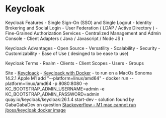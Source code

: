 # Keycloak

Keycloak Features
    - Single Sign-On (SSO) and Single Logout
    - Identity Brokering and Social Login
    - User Federation ( LDAP / Active Directory )
    - Fine-Grained Authorization Services 
    - Centralized Management and Admin Console
    - Client Adapters ( Java / Javascript / Node JS )

Keycloack Advantages
    - Open Source
    - Versatility
    - Scalability
    - Security
    - Customizability
    - Ease of Use ( desinged to be ease to use)

Keycloak Terms
    - Realm
    - Clients
    - Client Scopes
    - Users
    -  Groups


Site
    - [Keycloack](https://www.keycloak.org/)
    - [Keycloack with Docker](https://www.keycloak.org/getting-started/getting-started-docker)
        - to run on a MacOs Sonoma 14.2.1 Apple M1 add "--platform=linux/amd64"
        - docker run --platform=linux/amd64 -p 8080:8080 -e KC_BOOTSTRAP_ADMIN_USERNAME=admin -e KC_BOOTSTRAP_ADMIN_PASSWORD=admin quay.io/keycloak/keycloak:26.1.4 start-dev
            - solution found by GabaGabaDev on question [Stackoverflow - M1 mac cannot run jboss/keycloak docker image](https://stackoverflow.com/questions/67044893/m1-mac-cannot-run-jboss-keycloak-docker-image)
